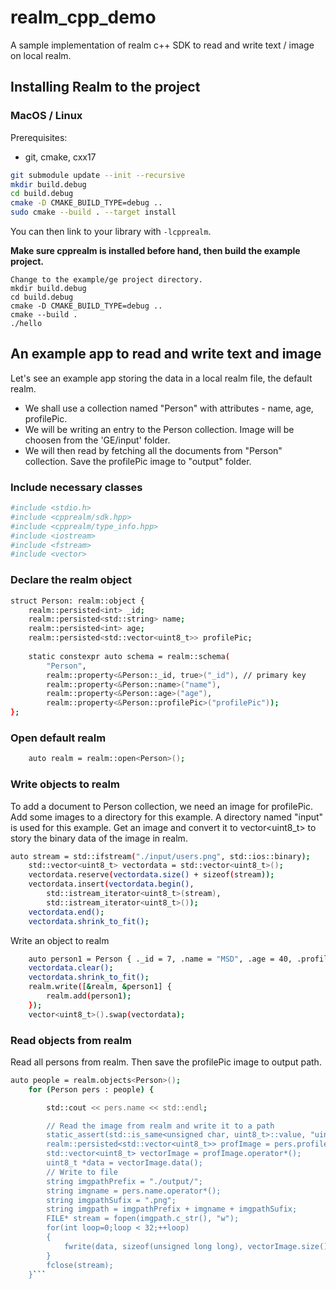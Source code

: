 # realm_cpp_demo
A sample implementation of realm c++ SDK to read and write text / image on local realm.

## Installing Realm to the project

### MacOS / Linux

Prerequisites:

* git, cmake, cxx17

```sh
git submodule update --init --recursive
mkdir build.debug
cd build.debug
cmake -D CMAKE_BUILD_TYPE=debug ..
sudo cmake --build . --target install  
```

You can then link to your library with `-lcpprealm`.


**Make sure cpprealm is installed before hand, then build the example project.**

```
Change to the example/ge project directory.  
mkdir build.debug  
cd build.debug  
cmake -D CMAKE_BUILD_TYPE=debug ..  
cmake --build .  
./hello
```

## An example app to read and write text and image

Let's see an example app storing the data in a local realm file, the default realm. 
- We shall use a collection named "Person" with attributes - name, age, profilePic.
- We will be writing an entry to the Person collection. Image will be choosen from the 'GE/input' folder.
- We will then read by fetching all the documents from "Person" collection. Save the profilePic image to "output" folder.

### Include necessary classes

```sh
#include <stdio.h>
#include <cpprealm/sdk.hpp>
#include <cpprealm/type_info.hpp>
#include <iostream>
#include <fstream>
#include <vector>
```

### Declare the realm object

```sh
struct Person: realm::object {
    realm::persisted<int> _id;
    realm::persisted<std::string> name;
    realm::persisted<int> age;
    realm::persisted<std::vector<uint8_t>> profilePic;
 
    static constexpr auto schema = realm::schema(
        "Person",
        realm::property<&Person::_id, true>("_id"), // primary key
        realm::property<&Person::name>("name"),
        realm::property<&Person::age>("age"),
        realm::property<&Person::profilePic>("profilePic"));
}; 
```

### Open default realm

```sh
    auto realm = realm::open<Person>();
```

### Write objects to realm

To add a document to Person collection, we need an image for profilePic.
Add some images to a directory for this example. A directory named "input" is used for this example. 
Get an image and convert it to vector<uint8_t> to story the binary data of the image in realm.

```sh
auto stream = std::ifstream("./input/users.png", std::ios::binary);
    std::vector<uint8_t> vectordata = std::vector<uint8_t>();
    vectordata.reserve(vectordata.size() + sizeof(stream));
    vectordata.insert(vectordata.begin(),
        std::istream_iterator<uint8_t>(stream),
        std::istream_iterator<uint8_t>());
    vectordata.end();
    vectordata.shrink_to_fit();
  ```

Write an object to realm

```sh
    auto person1 = Person { ._id = 7, .name = "MSD", .age = 40, .profilePic = vectordata };
    vectordata.clear();
    vectordata.shrink_to_fit();
    realm.write([&realm, &person1] {
        realm.add(person1);
    });
    vector<uint8_t>().swap(vectordata);
  ```

### Read objects from realm

Read all persons from realm. Then save the profilePic image to output path.


```sh
auto people = realm.objects<Person>();
    for (Person pers : people) {

        std::cout << pers.name << std::endl;

        // Read the image from realm and write it to a path
        static_assert(std::is_same<unsigned char, uint8_t>::value, "uint8_t is not unsigned char");
        realm::persisted<std::vector<uint8_t>> profImage = pers.profilePic;
        std::vector<uint8_t> vectorImage = profImage.operator*();
        uint8_t *data = vectorImage.data();
        // Write to file
        string imgpathPrefix = "./output/";
        string imgname = pers.name.operator*();
        string imgpathSufix = ".png";
        string imgpath = imgpathPrefix + imgname + imgpathSufix;
        FILE* stream = fopen(imgpath.c_str(), "w");
        for(int loop=0;loop < 32;++loop)
        {
            fwrite(data, sizeof(unsigned long long), vectorImage.size(), stream);
        }
        fclose(stream);
    }```
